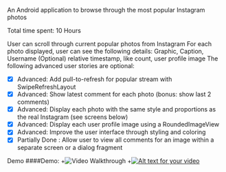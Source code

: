 An Android application to browse through the most popular Instagram photos

Total time spent: 10 Hours

User can scroll through current popular photos from Instagram
For each photo displayed, user can see the following details:
Graphic, Caption, Username
(Optional) relative timestamp, like count, user profile image
The following advanced user stories are optional:

* [x] Advanced: Add pull-to-refresh for popular stream with SwipeRefreshLayout
* [x] Advanced: Show latest comment for each photo (bonus: show last 2 comments)
* [x] Advanced: Display each photo with the same style and proportions as the real Instagram (see screens below)
* [x] Advanced: Display each user profile image using a RoundedImageView
* [x] Advanced: Improve the user interface through styling and coloring
* [x] Partially Done : Allow user to view all comments for an image within a separate screen or a dialog fragment

Demo
####Demo:
+![Video Walkthrough](Instagram.gif)
+[![Alt text for your video](https://github.com/gangwalgaurav/Instagram/blob/master/Demo.gif)](https://github.com/gangwalgaurav/Instagram/blob/master/Demo.gif)
